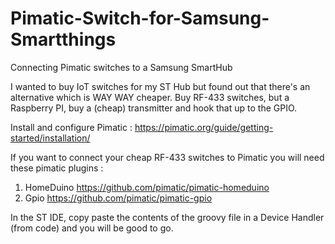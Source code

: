 # Pimatic-Switch-for-Samsung-Smartthings
Connecting Pimatic switches to a Samsung SmartHub

I wanted to buy IoT switches for my ST Hub but found out that there's an alternative which is WAY WAY cheaper. Buy RF-433 switches, but a Raspberry PI, buy a (cheap) transmitter and hook that up to the GPIO.

Install and configure Pimatic : https://pimatic.org/guide/getting-started/installation/

If you want to connect your cheap RF-433 switches to Pimatic you will need these pimatic plugins :
1. HomeDuino https://github.com/pimatic/pimatic-homeduino
2. Gpio https://github.com/pimatic/pimatic-gpio

In the ST IDE, copy paste the contents of the groovy file in a Device Handler (from code) and you will be good to go. 
